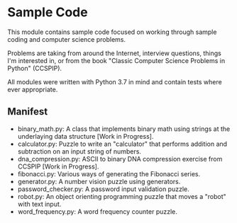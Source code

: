 Sample Code
===========

This module contains sample code focused on working through sample coding and computer science problems.

Problems are taking from around the Internet, interview questions, things I'm interested in, or from the book "Classic Computer Science Problems in Python" (CCSPIP).

All modules were written with Python 3.7 in mind and contain tests where ever appropriate.

## Manifest

 - binary_math.py: A class that implements binary math using strings at the underlaying data structure [Work in Progress].
 - calculator.py: Puzzle to write an "calculator" that performs addition and subtraction on an input string of numbers.
 - dna_compression.py: ASCII to binary DNA compression exercise from CCSPIP [Work in Progress].
 - fibonacci.py: Various ways of generating the Fibonacci series.
 - generator.py: A number vision puzzle using generators.
 - password_checker.py: A password input validation puzzle.
 - robot.py: An object orienting programming puzzle that moves a "robot" with text input.
 - word_frequency.py: A word frequency counter puzzle.

